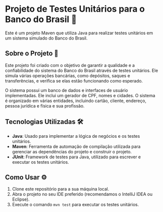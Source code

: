 # Projeto de Testes Unitários para o Banco do Brasil 🏦

Este é um projeto Maven que utiliza Java para realizar testes unitários em um sistema simulado do Banco do Brasil.

## Sobre o Projeto 🎯

Este projeto foi criado com o objetivo de garantir a qualidade e a confiabilidade do sistema do Banco do Brasil através de testes unitários. Ele simula várias operações bancárias, como depósitos, saques e transferências, e verifica se elas estão funcionando como esperado.

O sistema possui um banco de dados e interfaces de usuário implementadas. Ele inclui um gerador de CPF, nomes e cidades. O sistema é organizado em várias entidades, incluindo cartão, cliente, endereço, pessoa jurídica e física e sua profissão.

## Tecnologias Utilizadas 🛠️

- **Java**: Usado para implementar a lógica de negócios e os testes unitários.
- **Maven**: Ferramenta de automação de compilação utilizada para gerenciar as dependências do projeto e construir o projeto.
- **JUnit**: Framework de testes para Java, utilizado para escrever e executar os testes unitários.

## Como Usar ⚙️

1. Clone este repositório para a sua máquina local.
2. Abra o projeto no seu IDE preferido (recomendamos o IntelliJ IDEA ou Eclipse).
3. Execute o comando `mvn test` para executar os testes unitários.
